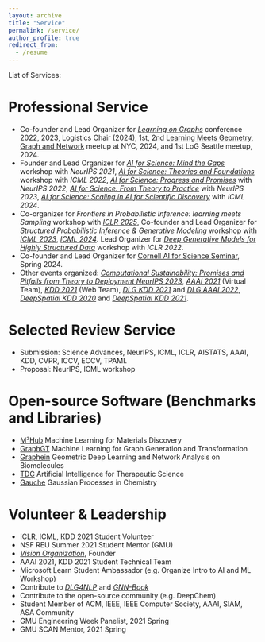 ```yaml
---
layout: archive
title: "Service"
permalink: /service/
author_profile: true
redirect_from:
  - /resume
---
```


List of Services:

Professional Service
======
* Co-founder and Lead Organizer for [*Learning on Graphs*](https://logconference.github.io/) conference 2022, 2023, Logistics Chair (2024), 1st, 2nd [Learning Meets Geometry, Graph and Network](https://logmeetupnyc.github.io/) meetup at NYC, 2024, and 1st LoG Seattle meetup, 2024.
* Founder and Lead Organizer for [*AI for Science: Mind the Gaps*](http://www.ai4science.net/neurips21/) workshop with *NeurIPS 2021*, [*AI for Science: Theories and Foundations*](http://www.ai4science.net/icml22/) workshop with *ICML 2022*, [*AI for Science: Progress and Promises*](https://ai4sciencecommunity.github.io/neurips22/) with *NeurIPS 2022*, [*AI for Science: From Theory to Practice*](https://ai4sciencecommunity.github.io/neurips23/) with *NeurIPS 2023*, [*AI for Science: Scaling in AI for Scientific Discovery*](https://ai4sciencecommunity.github.io/icml24.html) with *ICML 2024*.
* Co-organizer for *Frontiers in Probabilistic Inference: learning meets Sampling* workshop with [*ICLR 2025*](), Co-founder and Lead Organizer for *Structured Probabilistic Inference & Generative Modeling* workshop with [*ICML 2023*]((https://spigmworkshop.github.io/)), [*ICML 2024*](https://spigmworkshop2024.github.io/). Lead Organizer for [*Deep Generative Models for Highly Structured Data*](https://deep-gen-struct.github.io/) workshop with *ICLR 2022*.
* Co-founder and Lead Organizer for [Cornell AI for Science Seminar](https://science.ai.cornell.edu/events/ai-for-science-seminar-series-spring-2024/), Spring 2024.
* Other events organized: [*Computational Sustainability: Promises and Pitfalls from Theory to Deployment NeurIPS 2023*](https://www.compsust.net/compsust-2023/), [*AAAI 2021*](https://aaai.org/Conferences/AAAI-21/) (Virtual Team), [*KDD 2021*](https://kdd.org/kdd2021/) (Web Team), [*DLG KDD 2021*](https://deep-learning-graphs.bitbucket.io/dlg-kdd21/index.html) and [*DLG AAAI 2022*](https://deep-learning-graphs.bitbucket.io/dlg-aaai22/index.html), [*DeepSpatial KDD 2020*](http://mason.gmu.edu/~lzhao9/venues/DeepSpatial2020/) and [*DeepSpatial KDD 2021*](http://cs.emory.edu/~lzhao41/venues/DeepSpatial2021/).

Selected Review Service
======
* Submission: Science Advances, NeurIPS, ICML, ICLR, AISTATS, AAAI, KDD, CVPR, ICCV, ECCV, TPAMI.
* Proposal: NeurIPS, ICML workshop

Open-source Software (Benchmarks and Libraries)
======
* [M²Hub](https://github.com/yuanqidu/M2Hub) Machine Learning for Materials Discovery
* [GraphGT](https://graphgt.github.io/) Machine Learning for Graph Generation and Transformation
* [Graphein](https://github.com/a-r-j/graphein) Geometric Deep Learning and Network Analysis on Biomolecules
* [TDC](https://tdcommons.ai/) Artificial Intelligence for Therapeutic Science
* [Gauche](https://github.com/leojklarner/gauche) Gaussian Processes in Chemistry

Volunteer & Leadership
======
* ICLR, ICML, KDD 2021 Student Volunteer
* NSF REU Summer 2021 Student Mentor (GMU)
* [*Vision Organization*](https://vision-npo.github.io/), Founder
* AAAI 2021, KDD 2021 Student Technical Team
* Microsoft Learn Student Ambassador (e.g. Organize Intro to AI and ML Workshop)
* Contribute to [*DLG4NLP*](https://dlg4nlp.github.io/) and [*GNN-Book*](https://graph-neural-networks.github.io/)
* Contribute to the open-source community (e.g. DeepChem) 
* Student Member of ACM, IEEE, IEEE Computer Society, AAAI, SIAM, ASA Community
* GMU Engineering Week Panelist, 2021 Spring
* GMU SCAN Mentor, 2021 Spring
<!-- * CVPR (2023), ICLR (2023), AAAI (2023), WACV (2022), NeurIPS (2022), ICML (2022), KDD (2022), ICLR (2022), AISTATS (2022), TCBB (2022), ICLR-GTRL (2022), CVPR-AICC (2022), BioKDD (2022), TPAMI (2021), TNNLS (2021), KDD (2021), TKDD (2021), ICDM (2021), CIKM (2021), BMVC (2021), BioKDD (2021), KDD-DLG (2021), KDD-IRS (2021), NeurIPS-AI4Sci (2021, 2022) -->



